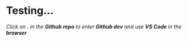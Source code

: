 # Testing...

_Click on **.** in the **Github repo** to enter **Github dev** and use **VS Code** in the **browser**_